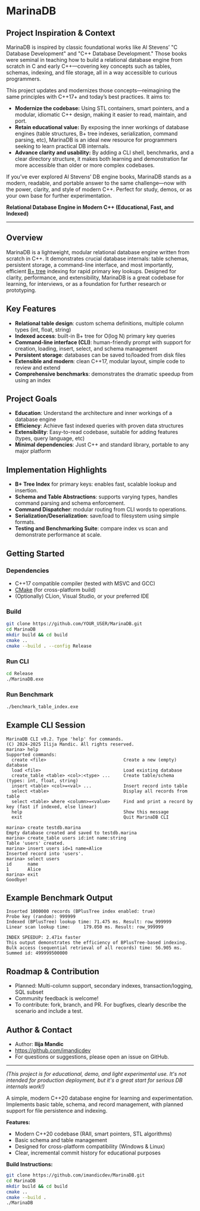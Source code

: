 # MarinaDB

## Project Inspiration & Context

MarinaDB is inspired by classic foundational works like Al Stevens’ "C Database Development" and "C++ Database Development." Those books were seminal in teaching how to build a relational database engine from scratch in C and early C++—covering key concepts such as tables, schemas, indexing, and file storage, all in a way accessible to curious programmers.

This project updates and modernizes those concepts—reimagining the same principles with C++17+ and today’s best practices. It aims to:

- **Modernize the codebase:** Using STL containers, smart pointers, and a modular, idiomatic C++ design, making it easier to read, maintain, and port.
- **Retain educational value:** By exposing the inner workings of database engines (table structures, B+ tree indexes, serialization, command parsing, etc), MarinaDB is an ideal new resource for programmers seeking to learn practical DB internals.
- **Advance clarity and usability:** By adding a CLI shell, benchmarks, and a clear directory structure, it makes both learning and demonstration far more accessible than older or more complex codebases.

If you’ve ever explored Al Stevens’ DB engine books, MarinaDB stands as a modern, readable, and portable answer to the same challenge—now with the power, clarity, and style of modern C++. Perfect for study, demos, or as your own base for further experimentation.

**Relational Database Engine in Modern C++ (Educational, Fast, and Indexed)**

---

## Overview

MarinaDB is a lightweight, modular relational database engine written from scratch in C++. It demonstrates crucial database internals: table schemas, persistent storage, a command-line interface, and most importantly, efficient [B+ tree](https://en.wikipedia.org/wiki/B%2B_tree) indexing for rapid primary key lookups. Designed for clarity, performance, and extensibility, MarinaDB is a great codebase for learning, for interviews, or as a foundation for further research or prototyping.

## Key Features

- **Relational table design**: custom schema definitions, multiple column types (int, float, string)
- **Indexed access**: built-in B+ tree for O(log N) primary key queries
- **Command-line interface (CLI)**: human-friendly prompt with support for creation, loading, insert, select, and schema management
- **Persistent storage**: databases can be saved to/loaded from disk files
- **Extensible and modern**: clean C++17, modular layout, simple code to review and extend
- **Comprehensive benchmarks**: demonstrates the dramatic speedup from using an index

## Project Goals

- **Education**: Understand the architecture and inner workings of a database engine
- **Efficiency**: Achieve fast indexed queries with proven data structures
- **Extensibility**: Easy-to-read codebase, suitable for adding features (types, query language, etc)
- **Minimal dependencies**: Just C++ and standard library, portable to any major platform

## Implementation Highlights

- **B+ Tree Index** for primary keys: enables fast, scalable lookup and insertion.
- **Schema and Table Abstractions**: supports varying types, handles command parsing and schema enforcement.
- **Command Dispatcher**: modular routing from CLI words to operations.
- **Serialization/Deserialization**: save/load to filesystem using simple formats.
- **Testing and Benchmarking Suite**: compare index vs scan and demonstrate performance at scale.

## Getting Started

### Dependencies

- C++17 compatible compiler (tested with MSVC and GCC)
- [CMake](https://cmake.org/) (for cross-platform build)
- (Optionally) CLion, Visual Studio, or your preferred IDE

### Build

```sh
git clone https://github.com/YOUR_USER/MarinaDB.git
cd MarinaDB
mkdir build && cd build
cmake ..
cmake --build . --config Release
```

### Run CLI

```sh
cd Release
./MarinaDB.exe
```

### Run Benchmark

```sh
./benchmark_table_index.exe
```

## Example CLI Session

```
MarinaDB CLI v0.2. Type 'help' for commands.
(C) 2024-2025 Ilija Mandic. All rights reserved.
marina> help
Supported commands:
  create <file>                             Create a new (empty) database
  load <file>                               Load existing database
  create_table <table> <col>:<type> ...     Create table/schema (types: int, float, string)
  insert <table> <col>=<val> ...            Insert record into table
  select <table>                            Display all records from table
  select <table> where <column>=<value>     Find and print a record by key (fast if indexed, else linear)
  help                                      Show this message
  exit                                      Quit MarinaDB CLI

marina> create testdb.marina
Empty database created and saved to testdb.marina
marina> create_table users id:int name:string
Table 'users' created.
marina> insert users id=1 name=Alice
Inserted record into 'users'.
marina> select users
id      name
1       Alice
marina> exit
Goodbye!
```

## Example Benchmark Output

```
Inserted 1000000 records (BPlusTree index enabled: true)
Probe key (random): 999999
Indexed (BPlusTree) lookup time: 71.475 ms. Result: row_999999
Linear scan lookup time:     179.050 ms. Result: row_999999

INDEX SPEEDUP: 2.471x faster
This output demonstrates the efficiency of BPlusTree-based indexing.
Bulk access (sequential retrieval of all records) time: 56.905 ms. Summed id: 499999500000
```

## Roadmap & Contribution

- Planned: Multi-column support, secondary indexes, transaction/logging, SQL subset
- Community feedback is welcome!  
- To contribute: fork, branch, and PR. For bugfixes, clearly describe the scenario and include a test.

## Author & Contact

- Author: **Ilija Mandic**
- https://github.com/imandicdev
- For questions or suggestions, please open an issue on GitHub.

---

*(This project is for educational, demo, and light experimental use. It's not intended for production deployment, but it's a great start for serious DB internals work!)*

A simple, modern C++20 database engine for learning and experimentation.  
Implements basic table, schema, and record management, with planned support for file persistence and indexing.

**Features:**
- Modern C++20 codebase (RAII, smart pointers, STL algorithms)
- Basic schema and table management
- Designed for cross-platform compatibility (Windows & Linux)
- Clear, incremental commit history for educational purposes

**Build Instructions:**
```bash
git clone https://github.com/imandicdev/MarinaDB.git
cd MarinaDB
mkdir build && cd build
cmake ..
cmake --build .
./MarinaDB

